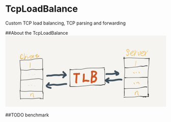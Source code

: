 # TcpLoadBalance
Custom TCP load balancing, TCP parsing and forwarding

##About the TcpLoadBalance
![](doc/1.jpg)


##TODO
benchmark



